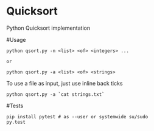 # Quicksort
Python Quicksort implementation

#Usage
```
python qsort.py -n <list> <of> <integers> ...

or

python qsort.py -a <list> <of> <strings>
```
To use a file as input, just use inline back ticks

```
python qsort.py -a `cat strings.txt`
```

#Tests
```
pip install pytest # as --user or systemwide su/sudo
py.test
```
